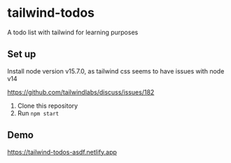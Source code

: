 # tailwind-todos

A todo list with tailwind for learning purposes

## Set up

Install node version v15.7.0, as tailwind css seems to have issues with node v14

https://github.com/tailwindlabs/discuss/issues/182

1. Clone this repository
2. Run `npm start`

## Demo

https://tailwind-todos-asdf.netlify.app
